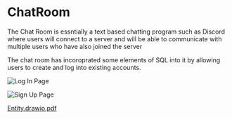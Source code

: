 # ChatRoom

The Chat Room is essntially a text based chatting program such as Discord where users will connect to a server
and will be able to communicate with multiple users who have also joined the server


The chat room has incoroprated some elements of SQL into it by allowing users to create and log into existing accounts.




  ![Log In Page](https://user-images.githubusercontent.com/102504290/222876143-c25ea3ee-1050-4018-88a4-6a97ed46b391.PNG)

  
  ![Sign Up Page](https://user-images.githubusercontent.com/102504290/222876145-780f284b-8c05-446a-93aa-bcbb4b1941ee.PNG)


[Entity.drawio.pdf](https://github.com/AlbiXD/ChatRoom/files/10887495/Entity.drawio.pdf)
